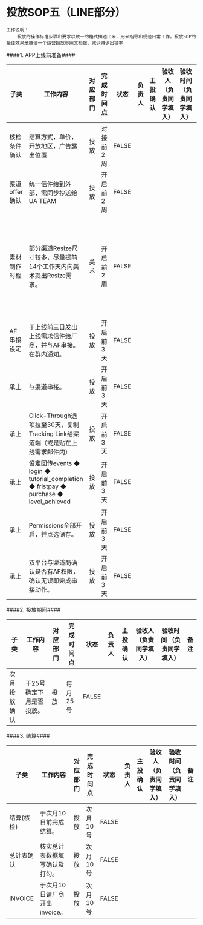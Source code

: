 # 投放SOP五（LINE部分） #
    工作说明：
    	投放的操作标准步骤和要求以统一的格式描述出来，用来指导和规范日常工作，投放SOP的最佳效果是随便一个运营投放参照文档做，减少减少出错率

####1. APP上线前准备####

| 子类          | 工作内容                                                     | 对应部门 | 完成时间点 | 状态  | 负责人 | 主投确认 | 验收人 （负责同学填入） | 验收时间 （负责同学填入） | 备注                                                         |
| ------------- | ------------------------------------------------------------ | -------- | ---------- | ----- | ------ | -------- | ----------------------- | ------------------------- | ------------------------------------------------------------ |
| 核检条件确认  | 结算方式，单价，开放地区，广告露出位置                       | 投放     | 对接前2周  | FALSE |        |          |                         |                           |                                                              |
| 渠道offer确认 | 统一信件给到外部，需同步抄送给UA TEAM                        | 投放     | 开启前2周  | FALSE |        |          |                         |                           |                                                              |
| 素材制作时程  | 部分渠道Resize尺寸较多，尽量提前14个工作天内向美术提出Resize需求。 | 美术     | 开启前2周  | FALSE |        |          |                         |                           | 会挑选CB时量成效较好前5名素材进行resize。(依照渠道特性类别有所不同) |
| AF串接设定    | 于上线前三日发出上线需求信件给厂商，并与AF串接。在群内通知。 | 投放     | 开启前3天  | FALSE |        |          |                         |                           |                                                              |
| 承上          | 与渠道串接。                                                 | 投放     | 开启前3天  | FALSE |        |          |                         |                           |                                                              |
| 承上          | Click-Through选项拉至30天，复制Tracking Link给渠道端（或是贴在上线需求邮件内） | 投放     | 开启前3天  | FALSE |        |          |                         |                           |                                                              |
| 承上          | 设定回传events ◆ login ◆ tutorial_completion ◆ fristpay ◆ purchase ◆ level_achieved | 投放     | 开启前3天  | FALSE |        |          |                         |                           |                                                              |
| 承上          | Permissions全部开启，并点选储存。                            | 投放     | 开启前3天  | FALSE |        |          |                         |                           |                                                              |
| 承上          | 双平台与渠道商确认是否有AF权限，确认无误即完成串接动作。     | 投放     | 开启前3天  | FALSE |        |          |                         |                           |                                                              |



####2. 投放期间####

| 子类         | 工作内容                 | 对应部门 | 完成时间点 | 状态  | 负责人 | 主投确认 | 验收人 （负责同学填入） | 验收时间 （负责同学填入） | 备注 |
| ------------ | ------------------------ | -------- | ---------- | ----- | ------ | -------- | ----------------------- | ------------------------- | ---- |
| 次月投放确认 | 于25号确定下月是否投放。 | 投放     | 每月25号   | FALSE |        |          |                         |                           |      |



####3. 结算####

| 子类       | 工作内容                       | 对应部门 | 完成时间点 | 状态  | 负责人 | 主投确认 | 验收人 （负责同学填入） | 验收时间 （负责同学填入） | 备注 |
| ---------- | ------------------------------ | -------- | ---------- | ----- | ------ | -------- | ----------------------- | ------------------------- | ---- |
| 结算(核检) | 于次月10日前完成结算。         | 投放     | 次月10号   | FALSE |        |          |                         |                           |      |
| 总计表确认 | 核实总计表数据填写确认及打勾。 | 投放     | 次月10号   | FALSE |        |          |                         |                           |      |
| INVOICE    | 于次月10日请厂商开出invoice。  | 投放     | 次月10号   | FALSE |        |          |                         |                           |      |


